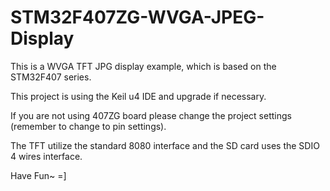 # STM32F407ZG-WVGA-JPEG-Display

This is a WVGA TFT JPG display example, which is based on the STM32F407 series.

This project is using the Keil u4 IDE and upgrade if necessary.

If you are not using 407ZG board please change the project settings (remember to change to pin settings).

The TFT utilize the standard 8080 interface and the SD card uses the SDIO 4 wires interface.

Have Fun~ =]


